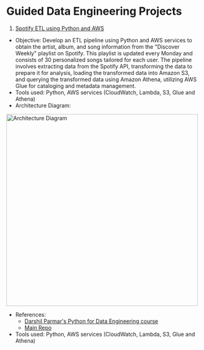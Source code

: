 # Guided Data Engineering Projects
1. [Spotify ETL using Python and AWS](https://github.com/kxnk/de-guided-proj/tree/main/1.%20Spotify%20Pipeline)
* Objective: Develop an ETL pipeline using Python and AWS services to obtain the artist, album, and song information from the "Discover Weekly" playlist on Spotify. This playlist is updated every Monday and consists of 30 personalized songs tailored for each user. The pipeline involves extracting data from the Spotify API, transforming the data to prepare it for analysis, loading the transformed data into Amazon S3, and querying the transformed data using Amazon Athena, utilizing AWS Glue for cataloging and metadata management.
* Tools used: Python, AWS services (CloudWatch, Lambda, S3, Glue and Athena)
* Architecture Diagram: 
<img src="https://raw.githubusercontent.com/kxnk/de-guided-proj/main/1.%20Spotify%20Pipeline/Architecture%20Diagram.jpg" alt="Architecture Diagram" width="500">




* References: 
  * [Darshil Parmar's Python for Data Engineering course](https://learn.datawithdarshil.com/courses/Python-for-Data-Engineering-63dbd4e2e4b04e40a25e4445)
  * [Main Repo](https://github.com/darshilparmar/python-for-data-engineering/tree/main/6.%20End-To-End%20Data%20Pipeline%20Project)
* Tools used: Python, AWS services (CloudWatch, Lambda, S3, Glue and Athena)

